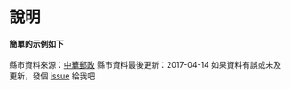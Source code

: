 # 說明

#### 簡單的示例如下

<div role="tw-city-selector"></div>

縣市資料來源：[中華郵政](http://www.post.gov.tw/)
縣市資料最後更新：2017-04-14
如果資料有誤或未及更新，發個 [issue](https://github.com/dennykuo/tw-city-selector/issues ':target=_blank') 給我吧



<!-- 頁面示例用的 JS -->
<script>
  new TwCitySelector();
</script>
